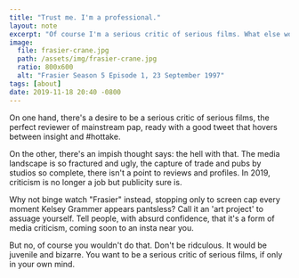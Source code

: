 ```yaml
---
title: "Trust me. I'm a professional."
layout: note
excerpt: "Of course I'm a serious critic of serious films. What else would I be?"
image:
  file: frasier-crane.jpg
  path: /assets/img/frasier-crane.jpg
  ratio: 800x600
  alt: "Frasier Season 5 Episode 1, 23 September 1997"
tags: [about]
date: 2019-11-18 20:40 -0800
---
```


On one hand, there's a desire to be a serious critic of serious films, the perfect reviewer of mainstream pap, ready with a good tweet that hovers between insight and #hottake.

On the other, there's an impish thought says: the hell with that. The media landscape is so fractured and ugly, the capture of trade and pubs by studios so complete, there isn't a point to reviews and profiles. In 2019, criticism is no longer a job but publicity sure is.

Why not binge watch "Frasier" instead, stopping only to screen cap every moment Kelsey Grammer appears pantsless? Call it an 'art project' to assuage yourself. Tell people, with absurd confidence, that it's a form of media criticism, coming soon to an insta near you.

But no, of course you wouldn't do that. Don't be ridculous. It would be juvenile and bizarre. You want to be a serious critic of serious films, if only in your own mind.
